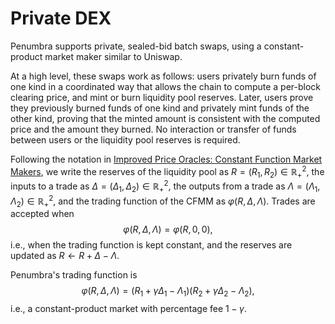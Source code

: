 # Private DEX

Penumbra supports private, sealed-bid batch swaps, using a constant-product
market maker similar to Uniswap.

At a high level, these swaps work as follows: users privately burn funds of
one kind in a coordinated way that allows the chain to compute a per-block
clearing price, and mint or burn liquidity pool reserves. Later, users prove
they previously burned funds of one kind and privately mint funds of the
other kind, proving that the minted amount is consistent with the computed
price and the amount they burned. No interaction or transfer of funds between
users or the liquidity pool reserves is required.

Following the notation in [Improved Price Oracles: Constant Function Market
Makers][ipocfmm], we write the reserves of the liquidity pool as $R = (R_1,
R_2) \in \mathbb R^2_+$, the inputs to a trade as $\Delta = (\Delta_1,
\Delta_2) \in \mathbb R^2_+$, the outputs from a trade as $\Lambda =
(\Lambda_1, \Lambda_2) \in \mathbb R^2_+$, and the trading function of the
CFMM as $\varphi(R, \Delta, \Lambda)$. Trades are accepted when $$\varphi(R,
\Delta, \Lambda) = \varphi(R, 0,0),$$ i.e., when the trading function is kept
constant, and the reserves are updated as $R \gets R + \Delta - \Lambda$.

Penumbra's trading function is $$\varphi(R, \Delta, \Lambda) = (R_1 + \gamma
\Delta_1 - \Lambda_1) (R_2 + \gamma \Delta_2 - \Lambda_2),$$ i.e., a
constant-product market with percentage fee $1 - \gamma$.

[ipocfmm]: https://web.stanford.edu/~guillean/papers/constant_function_amms.pdf